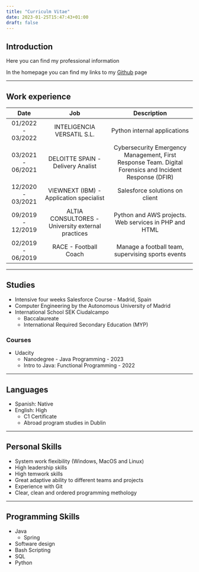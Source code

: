 ```yaml
---
title: "Curriculm Vitae"
date: 2023-01-25T15:47:43+01:00
draft: false
---
```


## Introduction

Here you can find my professional information

In the homepage you can find my links to my [Github](https://github.com/javierdemarco) page

---

## Work experience

|Date|Job|Description|
|:----:|:---:|:---:|
| 01/2022 - 03/2022 | INTELIGENCIA VERSATIL S.L. | Python internal applications
| 03/2021 - 06/2021 | DELOITTE SPAIN - Delivery Analist | Cybersecurity Emergency Management, First Response Team. Digital Forensics and Incident Response (DFIR) |
| 12/2020 - 03/2021 | VIEWNEXT (IBM) - Application specialist | Salesforce solutions on client |
| 09/2019 - 12/2019 | ALTIA CONSULTORES - University external practices | Python and AWS projects. Web services in PHP and HTML |
| 02/2019 - 06/2019 | RACE - Football Coach | Manage a football team, supervising sports events |

---

## Studies

* Intensive four weeks Salesforce Course - Madrid, Spain
* Computer Engineering by the Autonomous University of Madrid
* International School SEK Ciudalcampo
  * Baccalaureate
  * International Required Secondary Education (MYP)

### Courses

* Udacity
  * Nanodegree - Java Programming - 2023
  * Intro to Java: Functional Programming - 2022

---

## Languages

* Spanish: Native
* English: High
  * C1 Certificate
  * Abroad program studies in Dublin

---

## Personal Skills

* System work flexibility (Windows, MacOS and Linux)
* High leadership skills
* High temwork skills
* Great adaptive ability to different teams and projects
* Experience with Git
* Clear, clean and ordered programming methology

---

## Programming Skills

* Java
  * Spring
* Software design
* Bash Scripting
* SQL
* Python
